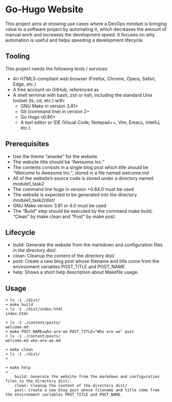 
# Go-Hugo Website

This project aims at showing use cases where a DevOps mindset is bringing value to a software project by automating it, which decreases the amount of manual work and increases the development speed. It focuses on why automation is useful and helps speeding a development lifecycle.

## Tooling
This project needs the following tools / services:
* An HTML5-compliant web browser (Firefox, Chrome, Opera, Safari, Edge, etc.)
* A free account on GitHub, referenced as <GitHub Handle>
* A shell terminal with bash, zsh or ksh, including the standard Unix toolset (ls, cd, etc.) with:
    - GNU Make in version 3.81+
    - Git (command line) in version 2+
    - Go Hugo v0.80+
    - A text editor or IDE (Visual Code, Notepad++, Vim, Emacs, IntelliJ, etc.)

## Prerequisites
* Use the theme “ananke” for the website
* The website title should be “Awesome Inc.”
* The contents consists in a single blog post which title should be “Welcome to Awesome Inc.”, stored in a file named welcome.md
* All of the website’s source code is stored under a directory named module1_task2
* The command line hugo in version +0.84.0 must be used
* The website is expected to be generated into the directory module1_task2/dist/
* GNU Make version 3.81 or 4.0 must be used
* The “Build” step should be executed by the command make build, “Clean” by make clean and “Post” by make post.

## Lifecycle
* build: Generate the website from the markdown and configuration files in the directory dist/.
* clean: Cleanup the content of the directory dist/
* post: Create a new blog post whose filename and title come from the environment variables POST_TITLE and POST_NAME.
* help: Shows a short help description about Makefile usage.

## Usage
```
➜ ls -1 ./dist/
➜ make build
➜ ls -1 ./dist/index.html
index.html

➜ ls -1 ./content/posts/
welcome.md
➜ make POST_NAME=who-are-we POST_TITLE="Who are we" post
➜ ls -1 ./content/posts/
welcome.md who-are-we.md

➜ make clean
➜ ls -1 ./dist/
➜

➜ make help
➜
	build: Generate the website from the markdown and configuration files in the directory dist/.
	clean: Cleanup the content of the directory dist/
	post: Create a new blog post whose filename and title come from the environment variables POST_TITLE and POST_NAME.
```
